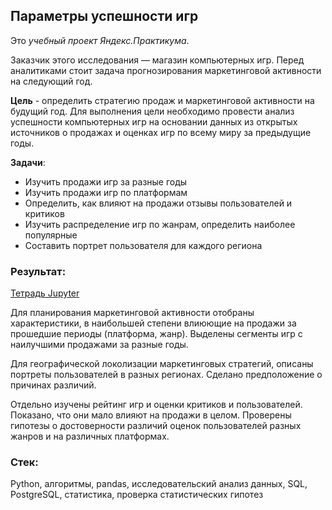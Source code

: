 ## Параметры успешности игр

Это *учебный проект Яндекс.Практикума*. 

Заказчик этого исследования — магазин компьютерных игр. Перед аналитиками стоит задача прогнозирования маркетинговой активности на следующий год.

**Цель** - определить стратегию продаж и маркетинговой активности на будущий год.
Для выполнения цели необходимо провести анализ успешности компьютерных игр на основании данных из открытых источников о продажах и оценках игр по всему миру за предыдущие годы.

**Задачи**:
* Изучить продажи игр за разные годы
* Изучить продажи игр по платформам
* Определить, как влияют на продажи отзывы пользователей и критиков
* Изучить распределение игр по жанрам, определить наиболее популярные
* Составить портрет пользователя для каждого региона

### Результат:
[Тетрадь Jupyter](https://github.com/Sofya-Z/Sofya-Z/blob/main/My-DA-portfolio/Game-success-parameters/game_success_parameters.ipynb)

Для планирования маркетинговой активности отобраны характеристики, в наибольшей степени влиюющие на продажи за прошедшие периоды (платформа, жанр). Выделены сегменты игр с наилучшими продажами за разные годы.

Для географической локолизации маркетинговых стратегий, описаны портреты пользователей в разных регионах. Сделано предположение о причинах различий.

Отдельно изучены рейтинг игр и оценки критиков и пользователей. Показано, что они мало влияют на продажи в целом. Проверены гипотезы о достоверности различий оценок пользователей разных жанров и на различных платформах. 

### Стек:
Python, алгоритмы, pandas, исследовательский анализ данных, SQL, PostgreSQL, статистика, проверка статистических гипотез
